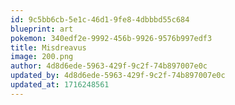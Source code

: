 ```yaml
---
id: 9c5bb6cb-5e1c-46d1-9fe8-4dbbbd55c684
blueprint: art
pokemon: 340edf2e-9992-456b-9926-9576b997edf3
title: Misdreavus
image: 200.png
author: 4d8d6ede-5963-429f-9c2f-74b897007e0c
updated_by: 4d8d6ede-5963-429f-9c2f-74b897007e0c
updated_at: 1716248561
---
```

